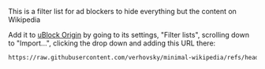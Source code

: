 This is a filter list for ad blockers to hide everything but the content on Wikipedia


Add it to [uBlock Origin](https://ublockorigin.com/) by going to its settings, "Filter lists", scrolling down to "Import...", clicking the drop down and adding this URL there:

```txt
https://raw.githubusercontent.com/verhovsky/minimal-wikipedia/refs/heads/master/minimal-wikipedia.txt
```

